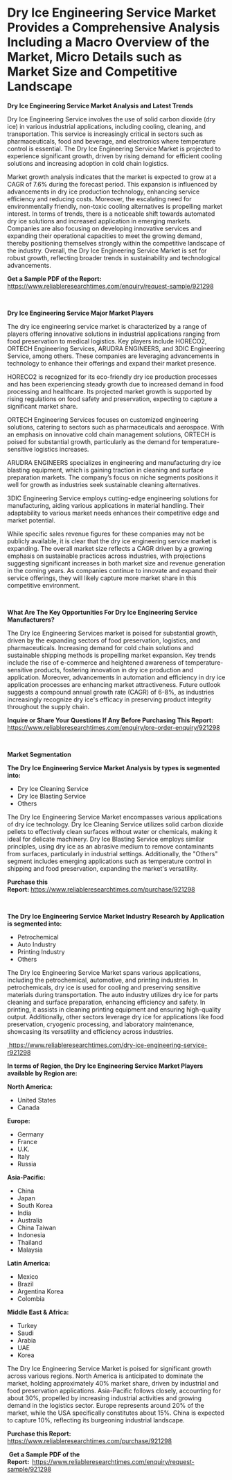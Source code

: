 <p><h1>Dry Ice Engineering Service Market Provides a Comprehensive Analysis Including a Macro Overview of the Market, Micro Details such as Market Size and Competitive Landscape</h1></p><p><strong>Dry Ice Engineering Service Market Analysis and Latest Trends</strong></p>
<p><p>Dry Ice Engineering Service involves the use of solid carbon dioxide (dry ice) in various industrial applications, including cooling, cleaning, and transportation. This service is increasingly critical in sectors such as pharmaceuticals, food and beverage, and electronics where temperature control is essential. The Dry Ice Engineering Service Market is projected to experience significant growth, driven by rising demand for efficient cooling solutions and increasing adoption in cold chain logistics.</p><p>Market growth analysis indicates that the market is expected to grow at a CAGR of 7.6% during the forecast period. This expansion is influenced by advancements in dry ice production technology, enhancing service efficiency and reducing costs. Moreover, the escalating need for environmentally friendly, non-toxic cooling alternatives is propelling market interest. In terms of trends, there is a noticeable shift towards automated dry ice solutions and increased application in emerging markets. Companies are also focusing on developing innovative services and expanding their operational capacities to meet the growing demand, thereby positioning themselves strongly within the competitive landscape of the industry. Overall, the Dry Ice Engineering Service Market is set for robust growth, reflecting broader trends in sustainability and technological advancements.</p></p>
<p><strong>Get a Sample PDF of the Report:&nbsp;</strong> <a href="https://www.reliableresearchtimes.com/enquiry/request-sample/921298?utm_campaign=2657&utm_medium=2&utm_source=Github&utm_content=ia&utm_term=18042025&utm_id=dry-ice-engineering-service">https://www.reliableresearchtimes.com/enquiry/request-sample/921298</a></p>
<p>&nbsp;</p>
<p><strong>Dry Ice Engineering Service Major Market Players</strong></p>
<p><p>The dry ice engineering service market is characterized by a range of players offering innovative solutions in industrial applications ranging from food preservation to medical logistics. Key players include HORECO2, ORTECH Engineering Services, ARUDRA ENGINEERS, and 3DIC Engineering Service, among others. These companies are leveraging advancements in technology to enhance their offerings and expand their market presence.</p><p>HORECO2 is recognized for its eco-friendly dry ice production processes and has been experiencing steady growth due to increased demand in food processing and healthcare. Its projected market growth is supported by rising regulations on food safety and preservation, expecting to capture a significant market share.</p><p>ORTECH Engineering Services focuses on customized engineering solutions, catering to sectors such as pharmaceuticals and aerospace. With an emphasis on innovative cold chain management solutions, ORTECH is poised for substantial growth, particularly as the demand for temperature-sensitive logistics increases.</p><p>ARUDRA ENGINEERS specializes in engineering and manufacturing dry ice blasting equipment, which is gaining traction in cleaning and surface preparation markets. The company’s focus on niche segments positions it well for growth as industries seek sustainable cleaning alternatives.</p><p>3DIC Engineering Service employs cutting-edge engineering solutions for manufacturing, aiding various applications in material handling. Their adaptability to various market needs enhances their competitive edge and market potential.</p><p>While specific sales revenue figures for these companies may not be publicly available, it is clear that the dry ice engineering service market is expanding. The overall market size reflects a CAGR driven by a growing emphasis on sustainable practices across industries, with projections suggesting significant increases in both market size and revenue generation in the coming years. As companies continue to innovate and expand their service offerings, they will likely capture more market share in this competitive environment.</p></p>
<p>&nbsp;</p>
<p><strong>What Are The Key Opportunities For Dry Ice Engineering Service Manufacturers?</strong></p>
<p><p>The Dry Ice Engineering Services market is poised for substantial growth, driven by the expanding sectors of food preservation, logistics, and pharmaceuticals. Increasing demand for cold chain solutions and sustainable shipping methods is propelling market expansion. Key trends include the rise of e-commerce and heightened awareness of temperature-sensitive products, fostering innovation in dry ice production and application. Moreover, advancements in automation and efficiency in dry ice application processes are enhancing market attractiveness. Future outlook suggests a compound annual growth rate (CAGR) of 6-8%, as industries increasingly recognize dry ice's efficacy in preserving product integrity throughout the supply chain.</p></p>
<p><strong>Inquire or Share Your Questions If Any Before Purchasing This Report:</strong> <a href="https://www.reliableresearchtimes.com/enquiry/pre-order-enquiry/921298?utm_campaign=2657&utm_medium=2&utm_source=Github&utm_content=ia&utm_term=18042025&utm_id=dry-ice-engineering-service">https://www.reliableresearchtimes.com/enquiry/pre-order-enquiry/921298</a></p>
<p>&nbsp;</p>
<p><strong>Market Segmentation</strong></p>
<p><strong>The Dry Ice Engineering Service Market Analysis by types is segmented into:</strong></p>
<p><ul><li>Dry Ice Cleaning Service</li><li>Dry Ice Blasting Service</li><li>Others</li></ul></p>
<p><p>The Dry Ice Engineering Service Market encompasses various applications of dry ice technology. Dry Ice Cleaning Service utilizes solid carbon dioxide pellets to effectively clean surfaces without water or chemicals, making it ideal for delicate machinery. Dry Ice Blasting Service employs similar principles, using dry ice as an abrasive medium to remove contaminants from surfaces, particularly in industrial settings. Additionally, the "Others" segment includes emerging applications such as temperature control in shipping and food preservation, expanding the market's versatility.</p></p>
<p><strong>Purchase this Report:&nbsp;</strong><a href="https://www.reliableresearchtimes.com/purchase/921298?utm_campaign=2657&utm_medium=2&utm_source=Github&utm_content=ia&utm_term=18042025&utm_id=dry-ice-engineering-service">https://www.reliableresearchtimes.com/purchase/921298</a></p>
<p>&nbsp;</p>
<p><strong>The Dry Ice Engineering Service Market Industry Research by Application is segmented into:</strong></p>
<p><ul><li>Petrochemical</li><li>Auto Industry</li><li>Printing Industry</li><li>Others</li></ul></p>
<p><p>The Dry Ice Engineering Service Market spans various applications, including the petrochemical, automotive, and printing industries. In petrochemicals, dry ice is used for cooling and preserving sensitive materials during transportation. The auto industry utilizes dry ice for parts cleaning and surface preparation, enhancing efficiency and safety. In printing, it assists in cleaning printing equipment and ensuring high-quality output. Additionally, other sectors leverage dry ice for applications like food preservation, cryogenic processing, and laboratory maintenance, showcasing its versatility and efficiency across industries.</p></p>
<p><a href="https://www.reliableresearchtimes.com/dry-ice-engineering-service-r921298?utm_campaign=2657&utm_medium=2&utm_source=Github&utm_content=ia&utm_term=18042025&utm_id=dry-ice-engineering-service">&nbsp;https://www.reliableresearchtimes.com/dry-ice-engineering-service-r921298</a></p>
<p><strong>In terms of Region, the Dry Ice Engineering Service Market Players available by Region are:</strong></p>
<p>
    <p> <strong> North America: </strong>
        <ul>
            <li>United States</li>
            <li>Canada</li>
        </ul>
        </p> 
    <p> <strong> Europe: </strong>
        <ul>
            <li>Germany</li>
            <li>France</li>
            <li>U.K.</li>
            <li>Italy</li>
            <li>Russia</li>
        </ul>
        </p> 
    <p> <strong> Asia-Pacific: </strong>
        <ul>
            <li>China</li>
            <li>Japan</li>
            <li>South Korea</li>
            <li>India</li>
            <li>Australia</li>
            <li>China Taiwan</li>
            <li>Indonesia</li>
            <li>Thailand</li>
            <li>Malaysia</li>
        </ul>
        </p> 
    <p> <strong> Latin America: </strong>
        <ul>
            <li>Mexico</li>
            <li>Brazil</li>
            <li>Argentina Korea</li>
            <li>Colombia</li>
        </ul>
        </p> 
    <p> <strong> Middle East & Africa: </strong>
        <ul>
            <li>Turkey</li>
            <li>Saudi</li>
            <li>Arabia</li>
            <li>UAE</li>
            <li>Korea</li>
        </ul>
    </p>
    </p>
<p><p>The Dry Ice Engineering Service Market is poised for significant growth across various regions. North America is anticipated to dominate the market, holding approximately 40% market share, driven by industrial and food preservation applications. Asia-Pacific follows closely, accounting for about 30%, propelled by increasing industrial activities and growing demand in the logistics sector. Europe represents around 20% of the market, while the USA specifically constitutes about 15%. China is expected to capture 10%, reflecting its burgeoning industrial landscape.</p></p>
<p><strong>Purchase this Report: </strong><a href="https://www.reliableresearchtimes.com/purchase/921298?utm_campaign=2657&utm_medium=2&utm_source=Github&utm_content=ia&utm_term=18042025&utm_id=dry-ice-engineering-service">https://www.reliableresearchtimes.com/purchase/921298</a></p>
<p>&nbsp;<strong>Get a Sample PDF of the Report:&nbsp;&nbsp;</strong><a href="https://www.reliableresearchtimes.com/enquiry/request-sample/921298?utm_campaign=2657&utm_medium=2&utm_source=Github&utm_content=ia&utm_term=18042025&utm_id=dry-ice-engineering-service">https://www.reliableresearchtimes.com/enquiry/request-sample/921298</a></p>
<p><strong></strong></p>
<p><p></p><p></p><p></p></p>